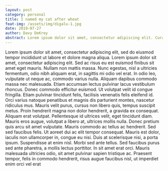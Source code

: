 ```yaml
---
layout: post
category: personal
title: I named my cat after wheat
feat-img: /assets/img/digalu-1.jpg
date: 2019-07-27
author: Davy DeKrey
abstract: Lorem ipsum dolor sit amet, consectetur adipiscing elit. Curabitur enim sapien, rhoncus vel massa quis, lacinia bibendum magna. Nulla ultricies nunc sed mauris consectetur faucibus. Etiam eget nibh commodo, laoreet turpis ut, placerat lectus.
---
```

Lorem ipsum dolor sit amet, consectetur adipiscing elit, sed do eiusmod tempor incididunt ut labore et dolore magna aliqua.
Lorem ipsum dolor sit amet, consectetur adipiscing elit. Sed ac risus eu est euismod finibus sit amet eget mauris. Nullam non mattis massa. Nunc egestas, nisl a ultricies fermentum, odio nibh aliquam erat, in sagittis mi odio vel erat. In odio leo, vulputate ut neque ac, commodo varius nulla. Aliquam dapibus commodo massa nec malesuada. Etiam accumsan lectus pulvinar lacus vestibulum rhoncus. Donec commodo efficitur euismod. Ut volutpat velit id congue fringilla. Etiam pulvinar tincidunt felis, facilisis venenatis felis eleifend id.
Orci varius natoque penatibus et magnis dis parturient montes, nascetur ridiculus mus. Mauris velit purus, cursus non libero quis, tempus suscipit metus. Proin hendrerit magna non dolor hendrerit, a gravida ex consequat. Aliquam erat volutpat. Pellentesque id ultrices velit, eget tincidunt diam. Mauris eros augue, volutpat a libero at, ultrices mollis nulla. Donec pretium quis arcu sit amet vulputate. Mauris commodo ac tellus ac hendrerit. Sed sed faucibus felis. Ut aoreet dui ac elit tempor consequat.
Mauris est dolor, iaculis non ullamcorper in, congue eu nisi. Duis at scelerisque nisi, a porta ipsum. Suspendisse at enim nisl. Morbi sed ante tellus. Sed faucibus purus sed ante pharetra, a mollis lectus porttitor. In sit amet erat orci. Mauris malesuada ultricies odio, sit amet pulvinar sapien tristique ac. Praesent tempor, felis in commodo hendrerit, risus augue faucibus nisl, ut imperdiet enim orci vel erat

